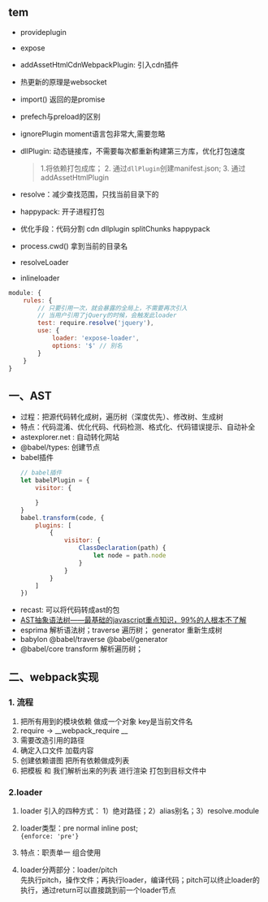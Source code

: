 

## tem
- provideplugin 
- expose
- addAssetHtmlCdnWebpackPlugin: 引入cdn插件
- 热更新的原理是websocket
- import() 返回的是promise
- prefech与preload的区别
- ignorePlugin moment语言包非常大,需要忽略 
- dllPlugin: 动态链接库，不需要每次都重新构建第三方库，优化打包速度
    > 1.将依赖打包成库； 2. 通过`dllPlugin`创建manifest.json; 3. 通过addAssetHtmlPlugin

- resolve：减少查找范围，只找当前目录下的
- happypack: 开子进程打包
- 优化手段：代码分割  cdn  dllplugin  splitChunks  happypack
- process.cwd() 拿到当前的目录名
- resolveLoader
- inlineloader

```js
module: {
    rules: {
        // 只要引用一次，就会暴露的全局上，不需要再次引入
        // 当用户引用了jQuery的时候，会触发此loader
        test: require.resolve('jquery'),
        use: {
            loader: 'expose-loader',
            options: '$' // 别名
        }
    }
}
```

## 一、AST
- 过程：把源代码转化成树，遍历树（深度优先）、修改树、生成树
- 特点：代码混淆、优化代码、代码检测、格式化、代码错误提示、自动补全
- astexplorer.net :  自动转化网站
- @babel/types: 创建节点
- babel插件
    ```js
    // babel插件
    let babelPlugin = {
        visitor: {

        }
    }
    babel.transform(code, {
        plugins: [
            {
                visitor: {
                    ClassDeclaration(path) {
                        let node = path.node
                    }
                }
            }
        ]
    })

    ```
- recast: 可以将代码转成ast的包
- [AST抽象语法树——最基础的javascript重点知识，99%的人根本不了解](https://segmentfault.com/a/1190000016231512?utm_source=tag-newest)
- esprima 解析语法树；traverse 遍历树； generator 重新生成树
- babylon           @babel/traverse   @babel/generator
- @babel/core transform 解析遍历树；

## 二、webpack实现
### 1. 流程
1. 把所有用到的模块依赖 做成一个对象 key是当前文件名
2. require -> __webpack_require __
3. 需要改造引用的路径
4. 确定入口文件 加载内容
5. 创建依赖谱图 把所有依赖做成列表
6. 把模板 和 我们解析出来的列表 进行渲染 打包到目标文件中

### 2.loader
1. loader 引入的四种方式：
1）绝对路径；2）alias别名；3）resolve.module

2. loader类型：pre normal inline post;   
`{enforce: 'pre'}`

3. 特点：职责单一 组合使用
4. loader分两部分：loader/pitch  
先执行pitch，操作文件；再执行loader，编译代码；pitch可以终止loader的执行，通过return可以直接跳到前一个loader节点
